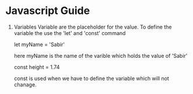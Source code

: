 # Javascript Guide

1. Variables
    Variable are the placeholder for the value. To define the variable the use the 'let' and 'const' command

    let myName = 'Sabir'

    here myName is the name of the varible which holds the value of 'Sabir'

    const height = 1.74

    const is used when we have to define the variable which will not chanage.
    